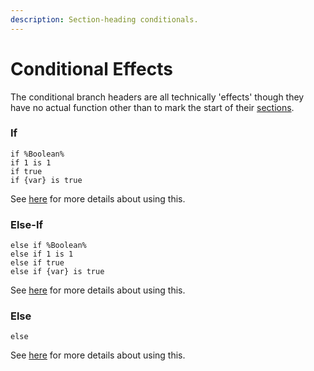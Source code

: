 ```yaml
---
description: Section-heading conditionals.
---
```


# Conditional Effects

The conditional branch headers are all technically 'effects' though they have no actual function other than to mark the start of their [sections](../sections/conditional-if-else.md).

### If

```clike
if %Boolean%
if 1 is 1
if true
if {var} is true
```

See [here](../sections/conditional-if-else.md#if-block) for more details about using this.

### Else-If

```clike
else if %Boolean%
else if 1 is 1
else if true
else if {var} is true
```

See [here](../sections/conditional-if-else.md#else-if-block) for more details about using this.

### Else

```clike
else
```

See [here](../sections/conditional-if-else.md#else-block) for more details about using this.
